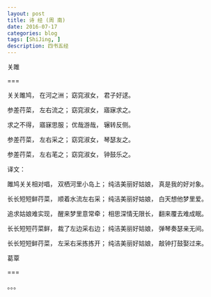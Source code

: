 ```yaml
---
layout: post
title: 诗 经 (周 南)
date: 2016-07-17
categories: blog
tags: [ShiJing, ]
description: 四书五经
---
```


关雎

===

关关雎鸠，
在河之洲；
窈窕淑女，
君子好逑。


参差荇菜，
左右流之；
窈窕淑女， 
寤寐求之。

求之不得，
寤寐思服；
优哉游哉，
辗转反侧。

参差荇菜，
左右采之；
窈窕淑女，
琴瑟友之。

参差荇菜，
左右芼之；
窈窕淑女，
钟鼓乐之。

译文：

雎鸠关关相对唱，
双栖河里小岛上；
纯洁美丽好姑娘，
真是我的好对象。

长长短短鲜荇菜，
顺着水流左右采；
纯洁美丽好姑娘，
白天想他梦里爱。

追求姑娘难实现，
醒来梦里意常牵；
相思深情无限长，
翻来覆去难成眠。

长长短短荇菜鲜，
裁了左边采右边；
纯洁美丽好姑娘，
弹琴奏瑟亲无间。

长长短短鲜荇菜，
左采右采拣拣开；
纯洁美丽好姑娘，
敲钟打鼓娶过来。

葛覃

===

。。。

